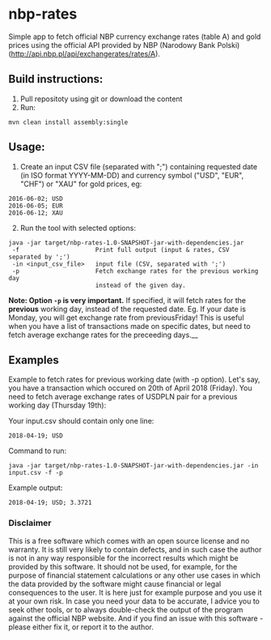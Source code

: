 # nbp-rates
Simple app to fetch official NBP currency exchange rates (table A) and gold prices using the official API provided by NBP (Narodowy Bank Polski) (http://api.nbp.pl/api/exchangerates/rates/A).

## Build instructions:
1. Pull repositoty using git or download the content
2. Run:
```
mvn clean install assembly:single
```

## Usage:
1) Create an input CSV file (separated with ";") containing requested date (in ISO format YYYY-MM-DD) and currency symbol ("USD", "EUR", "CHF") or "XAU" for gold prices, eg:

```
2016-06-02; USD
2016-06-05; EUR
2016-06-12; XAU
```


2) Run the tool with selected options:

```
java -jar target/nbp-rates-1.0-SNAPSHOT-jar-with-dependencies.jar
 -f                     Print full output (input & rates, CSV separated by ';')
 -in <input_csv_file>   input file (CSV, separated with ';')
 -p                     Fetch exchange rates for the previous working day
                        instead of the given day.
```

__Note: Option ```-p``` is very important.__ If specified, it will fetch rates for the __previous__ working day, instead of the requested date. Eg. If your date is Monday, you will get exchange rate from previousFriday! This is useful when you have a list of transactions made on specific dates, but need to fetch average exchange rates for the preceeding days.__


## Examples
Example to fetch rates for previous working date (with -p option).
Let's say, you have a transaction which occured on 20th of April 2018 (Friday). You need to fetch average exchange rates of USDPLN pair for a previous working day (Thursday 19th):

Your input.csv should contain only one line:
```
2018-04-19; USD
```
Command to run:
```
java -jar target/nbp-rates-1.0-SNAPSHOT-jar-with-dependencies.jar -in input.csv -f -p
```

Example output:
```
2018-04-19; USD; 3.3721
```

### Disclaimer
This is a free software which comes with an open source license and no warranty. It is still very likely to contain defects, and in such case the author is not in any way responsible for the incorrect results which might be provided by this software. It should not be used, for example, for the purpose of financial statement calculations or any other use cases in which the data provided by the software might cause financial or legal consequences to the user. It is here just for example purpose and you use it at your own risk. In case you need your data to be accurate, I advice you to seek other tools, or to always double-check the output of the program against the official NBP website. And if you find an issue with this software - please either fix it, or report it to the author.
